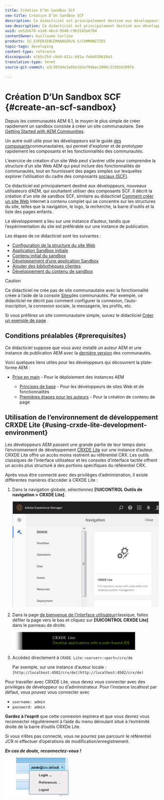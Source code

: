 ```yaml
---
title: Création D’Un Sandbox SCF
seo-title: Création D’Un Sandbox SCF
description: Ce didacticiel est principalement destiné aux développeurs, nouveaux utilisateurs d’AEM, qui souhaitent utiliser des composants SCF.  Il passe en revue la création d'un site de sandbox pour SCF
seo-description: Ce didacticiel est principalement destiné aux développeurs, nouveaux utilisateurs d’AEM, qui souhaitent utiliser des composants SCF.  Il passe en revue la création d'un site de sandbox pour SCF
uuid: ee52e670-e1e6-4bcd-9548-c963142e6704
contentOwner: Guillaume Carlino
products: SG_EXPERIENCEMANAGER/6.5/COMMUNITIES
topic-tags: developing
content-type: reference
discoiquuid: e1b5c25d-cbdd-421c-b81a-feb6039610a3
translation-type: tm+mt
source-git-commit: a3c303d4e3a85e1b2e794bec2006c335056309fb

---
```




# Création D’Un Sandbox SCF {#create-an-scf-sandbox}


Depuis les communautés AEM 6.1, le moyen le plus simple de créer rapidement un sandbox consiste à créer un site communautaire. See [Getting Started with AEM Communities](getting-started.md).

Un autre outil utile pour les développeurs est le guide [des composants](components-guide.md)communautaires, qui permet d&#39;explorer et de prototyper rapidement les composants et les fonctionnalités des communautés.

L’exercice de création d’un site Web peut s’avérer utile pour comprendre la structure d’un site Web AEM qui peut inclure des fonctionnalités de communautés, tout en fournissant des pages simples sur lesquelles explorer l’utilisation du cadre des composants [sociaux (SCF)](scf.md).

Ce didacticiel est principalement destiné aux développeurs, nouveaux utilisateurs d’AEM, qui souhaitent utiliser des composants SCF. Il décrit la création d&#39;un site de sandbox SCF, similaire au didacticiel [Comment créer un site Web](../../help/sites-developing/website.md) Internet à contenu complet qui se concentre sur les structures du site, telles que la navigation, le logo, la recherche, la barre d&#39;outils et la liste des pages enfants.

Le développement a lieu sur une instance d’auteur, tandis que l’expérimentation du site est préférable sur une instance de publication.

Les étapes de ce didacticiel sont les suivantes :

* [Configuration de la structure du site Web](setup-website.md)
* [Application Sandbox initiale](initial-app.md)
* [Contenu initial du sandbox](initial-content.md)
* [Développement d’une application Sandbox](develop-app.md)
* [Ajouter des bibliothèques clientes](add-clientlibs.md)
* [Développement du contenu de sandbox](develop-content.md)

>[!CAUTION]
>
>Ce didacticiel ne crée pas de site communautaire avec la fonctionnalité créée à l’aide de la console [Sites](sites-console.md)des communautés. Par exemple, ce didacticiel ne décrit pas comment configurer la connexion, l’auto-inscription, la connexion [](social-login.md)sociale, la messagerie, les profils, etc.
>
>Si vous préférez un site communautaire simple, suivez le didacticiel [Créer un exemple de page](create-sample-page.md) .

## Conditions préalables {#prerequisites}

Ce didacticiel suppose que vous avez installé un auteur AEM et une instance de publication AEM avec la [dernière version](deploy-communities.md#latest-releases) des communautés.

Voici quelques liens utiles pour les développeurs qui découvrent la plate-forme AEM :

* [Prise en main](../../help/sites-deploying/deploy.md#getting-started) - Pour le déploiement des instances AEM

   * [Principes de base](../../help/sites-developing/the-basics.md) - Pour les développeurs de sites Web et de fonctionnalités
   * [Premières étapes pour les auteurs](../../help/sites-authoring/first-steps.md) - Pour la création de contenu de page

## Utilisation de l’environnement de développement CRXDE Lite {#using-crxde-lite-development-environment}

Les développeurs AEM passent une grande partie de leur temps dans l’environnement de développement [CRXDE Lite](../../help/sites-developing/developing-with-crxde-lite.md) sur une instance d’auteur. CRXDE Lite offre un accès moins restreint au référentiel CRX. Les outils classiques de l’interface utilisateur et les consoles d’interface tactile offrent un accès plus structuré à des portions spécifiques du référentiel CRX.

Après vous être connecté avec des privilèges d’administration, il existe différentes manières d’accéder à CRXDE Lite :

1. Dans la navigation globale, sélectionnez **[!UICONTROL Outils de navigation > CRXDE Lite]**.

   ![chlimage_1-350](assets/chlimage_1-350.png)

2. Dans la page [de bienvenue de l’interface utilisateur](http://localhost:4502/welcome.html)classique, faites défiler la page vers le bas et cliquez sur **[!UICONTROL CRXDE Lite]** dans le panneau de droite.

   ![chlimage_1-351](assets/chlimage_1-351.png)

3. Accédez directement à `CRXDE Lite`: `<server>:<port>/crx/de`

   Par exemple, sur une instance d’auteur locale : ` [http://localhost:4502/crx/de](http://localhost:4502/crx/de)`

Pour travailler avec CRXDE Lite, vous devez vous connecter avec des privilèges de développeur ou d’administrateur. Pour l’instance localhost par défaut, vous pouvez vous connecter avec

* `username: admin`
* `password: admin`


**Gardez à l’esprit** que cette connexion expirera et que vous devrez vous reconnecter régulièrement à l’aide du menu déroulant situé à l’extrémité droite de la barre d’outils CRXDe Lite.

Si vous n’êtes pas connecté, vous ne pourrez pas parcourir le référentiel JCR ni effectuer d’opérations de modification/enregistrement.

***En cas de doute, reconnectez-vous !***

![chlimage_1-352](assets/chlimage_1-352.png)
